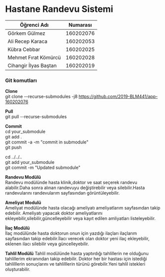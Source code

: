 # Hastane Randevu Sistemi

|Öğrenci Adı|Numarası|
|-----------|-----------|
|Görkem Gülmez|160202076|
|Ali Recep Karaca|160202053|
|Kübra Cebbar|160202025|
|Mehmet Fırat Kömürcü|160202028|
|Cihangir İlyas Baştan|160202019|

### Git komutları
**Clone**  
git clone --recurse-submodules -j8 https://github.com/2019-BLM441/app-160202076

**Pull**  
git pull --recurse-submodules

**Commit**  
cd your_submodule  
git add .  
git commit -a -m "commit in submodule"  
git push  

cd ../../..  
git add your_submodule  
git commit -m "Updated submodule"  

**Randevu  Modülü**  
Randevu modülünde hasta klinik,doktor ve saat seçerek randevu alabilir.Daha sonra alınan randevuyu değiştirebilir veya silebilir.Hasta randevularını randevularım sayfasından görüntüleyebilir.

**Ameliyat Modulü**  
Ameliyat modülünde hasta olacağı ameliyatı ameliyatlarım sayfasından takip edebilir. Ameliyatı yapacak doktor ameliyatlarını ekleyebilir,silebilir,güncelleyebilir veya kayıt edilen amliyatları listeleyebilir.

**İlaç Modülü**  
İlaç modülünde hasta doktorun onun için yazdığı ilaçları ilaçlarım sayfasından takip edebilir.İlacı verecek olan doktor yeni ilaç ekleyebilir, eklenen ilacı silebilir veya güncelleyebilir.

**Tahlil Modülü**
Tahlil modülünde hasta yaptırdığı tahlillerin ne olduğunu tahlillerim ekranından takip edebilir. Doktor her bir hastası için istediği tahlilllerin sonuçlarını ve tahlilllerin türünü görebilir.Yeni tahlil istekleri oluşturabilir.

